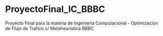 # ProyectoFinal_IC_BBBC
Proyecto Final para la materia de Ingenieria Computacional - Optimizacion de Flujo de Trafico c/ Metaheuristica BBBC
